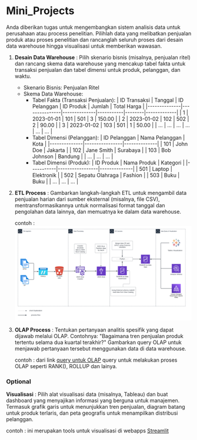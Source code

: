 # Mini_Projects
Anda diberikan tugas untuk mengembangkan sistem analisis data untuk perusahaan atau process penelitian. 
Pilihlah data yang melibatkan penjualan produk atau proses penelitian dan rancanglah seluruh proses dari desain data warehouse hingga visualisasi 
untuk memberikan wawasan.
1. **Desain Data Warehouse** : Pilih skenario bisnis (misalnya, penjualan ritel) dan rancang skema data warehouse yang mencakup tabel fakta untuk transaksi penjualan dan tabel dimensi untuk produk, pelanggan, dan waktu. 
   - Skenario Bisnis: Penjualan Ritel
   - Skema Data Warehouse:
     - Tabel Fakta (Transaksi Penjualan):
       | ID Transaksi | Tanggal       | ID Pelanggan | ID Produk | Jumlah | Total Harga |
       |--------------|---------------|--------------|-----------|--------|-------------|
       | 1            | 2023-01-01    | 101          | 501       | 3      | 150.00      |
       | 2            | 2023-01-02    | 102          | 502       | 2      | 90.00       |
       | 3            | 2023-01-02    | 103          | 501       | 1      | 50.00       |
       | ...          | ...           | ...          | ...       | ...    | ...         |
     - Tabel Dimensi (Pelanggan):
       | ID Pelanggan | Nama Pelanggan | Kota         |
       |--------------|----------------|--------------|
       | 101          | John Doe       | Jakarta      |
       | 102          | Jane Smith     | Surabaya     |
       | 103          | Bob Johnson    | Bandung      |
       | ...          | ...            | ...          |
     - Tabel Dimensi (Produk):
       | ID Produk | Nama Produk     | Kategori     |
       |-----------|-----------------|--------------|
       | 501       | Laptop          | Elektronik   |
       | 502       | Sepatu Olahraga | Fashion      |
       | 503       | Buku            | Buku         |
       | ...       | ...             | ...          |
2. **ETL Process** : Gambarkan langkah-langkah ETL untuk mengambil data penjualan harian dari sumber eksternal (misalnya, file CSV), mentransformasikannya untuk normalisasi format tanggal dan pengolahan data lainnya, dan memuatnya ke dalam data warehouse.

   contoh :
   ![alt text](https://github.com/rajafathurrahman/Mini_Projects/blob/main/Blank%20diagram%20(3).png)
3. **OLAP Process** : Tentukan pertanyaan analitis spesifik yang dapat dijawab melalui OLAP. Contohnya: "Bagaimana tren penjualan produk tertentu selama dua kuartal terakhir?" Gambarkan query OLAP untuk menjawab pertanyaan tersebut menggunakan data di data warehouse.

   contoh : dari link [query untuk OLAP](https://github.com/rajafathurrahman/Mini_Projects/tree/main/SQL) query untuk melakukan proses OLAP seperti RANK(), ROLLUP dan lainya.

### Optional
**Visualisasi** : Pilih alat visualisasi data (misalnya, Tableau) dan buat dashboard yang menyajikan informasi yang berguna untuk manajemen. Termasuk grafik garis untuk menunjukkan tren penjualan, diagram batang untuk produk terlaris, dan peta geografis untuk menampilkan distribusi pelanggan.

contoh : ini merupakan tools untuk visualisasi di webapps [Streamlit](https://ozgunhaznedar-swiss-renewable-energy-app-srcmain-p0dfd5.streamlit.app/)
